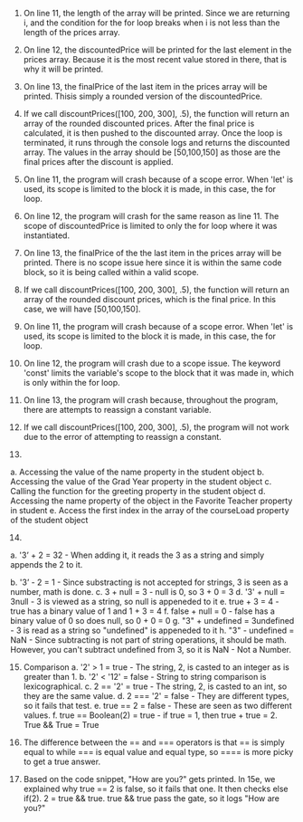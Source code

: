 1. On line 11, the length of the array will be printed. Since we are returning i, and the condition for the for loop breaks when i is not 
less than the length of the prices array.

2. On line 12, the discountedPrice will be printed for the last element in the prices array.
Because it is the most recent value stored in there, that is why it will be printed.

3. On line 13, the finalPrice of the last item in the prices array will be printed. Thisis simply 
a rounded version of the discountedPrice.

4. If we call discountPrices([100, 200, 300], .5), the function will return an array of the rounded
discounted prices. After the final price is calculated, it is then pushed to the discounted array.
Once the loop is terminated, it runs through the console logs and returns the discounted array. 
The values in the array should be [50,100,150] as those are the final prices after the 
discount is applied.

5. On line 11, the program will crash because of a scope error. When 'let' is used, its scope is 
limited to the block it is made, in this case, the for loop.

6. On line 12, the program will crash for the same reason as line 11. The scope of 
discountedPrice is limited to only the for loop where it was instantiated.

7. On line 13, the finalPrice of the the last item in the prices array will be printed. There is
no scope issue here since it is within the same code block, so it is being called within a valid scope.

8. If we call discountPrices([100, 200, 300], .5), the function will return an array of the rounded 
discount prices, which is the final price. In this case, we will have [50,100,150].

9. On line 11, the program will crash because of a scope error. When 'let' is used, its scope is 
limited to the block it is made, in this case, the for loop.

10. On line 12, the program will crash due to a scope issue. The keyword 'const' limits
the variable's scope to the block that it was made in, which is only within the for loop.

11. On line 13, the program will crash because, throughout the program, there are attempts to
reassign a constant variable. 

12. If we call discountPrices([100, 200, 300], .5), the program will not work due to the error of 
attempting to reassign a constant.

13. 
a. Accessing the value of the name property in the student object
b. Accessing the value of the Grad Year property in the student object
c. Calling the function for the greeting property in the student object
d. Accessing the name property of the object in the Favorite Teacher property in student
e. Access the first index in the array of the courseLoad property of the student object

14.
a. '3’ + 2 = 32 - When adding it, it reads the 3 as a string and simply appends the 2 to it. 

b. '3’ - 2 = 1 - Since substracting is not accepted for strings, 3 is seen as a number, math is done. 
c.  3 + null = 3 -  null is 0, so 3 + 0 = 3 
d. '3' + null = 3null - 3 is viewed as a string, so null is appeneded to it 
e. true + 3 = 4 - true has a binary value of 1 and 1 + 3 = 4 
f. false + null = 0 - false has a binary value of 0 so does null, so 0 + 0 = 0 
g. "3" + undefined = 3undefined -  3 is read as a string so "undefined" is appeneded to it 
h. "3" - undefined = NaN - Since subtracting is not part of string operations, it should be math. 
However, you can't subtract undefined from 3, so it is NaN - Not a Number. 

15. Comparison
a. '2' > 1 = true - The string, 2, is casted to an integer as is greater than 1.
b. '2' < '12' = false - String to string comparison is lexicographical.
c. 2 == '2' = true - The string, 2, is casted to an int, so they are the same value.
d. 2 === '2' = false - They are different types, so it fails that test.
e. true == 2 = false - These are seen as two different values.
f. true == Boolean(2) = true - if true = 1, then true + true = 2. True && True = True

16. The difference between the == and === operators is that == is simply equal to while
 === is equal value and equal type, so ==== is more picky to get a true answer.

17. Based on the code snippet, "How are you?" gets printed. In 15e, we explained why
 true == 2 is false, so it fails that one. It then checks else if(2). 2 = true && true.
 true && true pass the gate, so it logs "How are you?"
